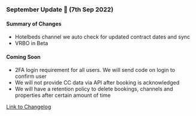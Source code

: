 ### September Update 🚀 (7th Sep 2022)

#### Summary of Changes
- Hotelbeds channel we auto check for updated contract dates and sync
- VRBO in Beta

#### Coming Soon
- 2FA login requirement for all users. We will send code on login to confirm user
- We will not provide CC data via API after booking is acknowledged
- We will have a retention policy to delete bookings, channels and properties after certain amount of time

[Link to Changelog](https://docs.channex.io/changelog)
